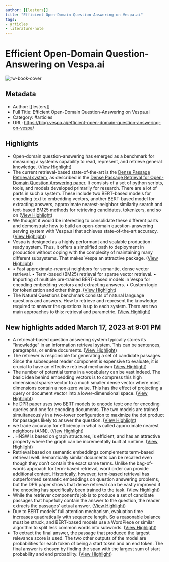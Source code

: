 ```yaml
---
author: [[lesters]]
title: "Efficient Open-Domain Question-Answering on Vespa.ai"
tags: 
- articles
- literature-note
---
```

# Efficient Open-Domain Question-Answering on Vespa.ai

![rw-book-cover](https://blog.vespa.ai/assets/2020-09-30-efficient-open-domain-question-answering-on-vespa/QA.png)

## Metadata
- Author: [[lesters]]
- Full Title: Efficient Open-Domain Question-Answering on Vespa.ai
- Category: #articles
- URL: https://blog.vespa.ai/efficient-open-domain-question-answering-on-vespa/

## Highlights
- Open-domain question-answering has emerged as a benchmark for measuring a system’s capability to read, represent, and retrieve general knowledge. ([View Highlight](https://read.readwise.io/read/01gvp267cmsy34kwgadv6evh5j))
- The current retrieval-based state-of-the-art is the [Dense Passage Retrieval system](https://github.com/facebookresearch/DPR), as described in the [Dense Passage Retrieval for Open-Domain Question Answering paper](https://arxiv.org/abs/2004.04906). It consists of a set of python scripts, tools, and models developed primarily for research. There are a lot of parts in such a system. These include two BERT-based models for encoding text to embedding vectors, another BERT-based model for extracting answers, approximate nearest-neighbor similarity search and text-based BM25 methods for retrieving candidates, tokenizers, and so on ([View Highlight](https://read.readwise.io/read/01gvp27rk8s6px2d6was5b67av))
- We thought it would be interesting to consolidate these different parts and demonstrate how to build an open-domain question-answering serving system with Vespa.ai that achieves state-of-the-art accuracy. ([View Highlight](https://read.readwise.io/read/01gvp28gav3f7qq1rjw8gnnz92))
- Vespa is designed as a highly performant and scalable production-ready system. Thus, it offers a simplified path to deployment in production without coping with the complexity of maintaining many different subsystems. That makes Vespa an attractive package. ([View Highlight](https://read.readwise.io/read/01gvp290ygrrqe4gpb07r33dd6))
- • Fast approximate-nearest neighbors for semantic, dense vector retrieval.
  • Term-based (BM25) retrieval for sparse vector retrieval.
  • Importing of multiple pre-trained BERT-based models in Vespa for encoding embedding vectors and extracting answers.
  • Custom logic for tokenization and other things. ([View Highlight](https://read.readwise.io/read/01gvp299tr8w4njt20pay2kk6f))
- The Natural Questions benchmark consists of natural language questions and answers. How to retrieve and represent the knowledge required to answer the questions is up to each system. There are two main approaches to this: retrieval and parametric. ([View Highlight](https://read.readwise.io/read/01gvp2a23kvt8gykn19b9p7ahf))
## New highlights added March 17, 2023 at 9:01 PM
- A retrieval-based question answering system typically stores its “knowledge” in an information retrieval system. This can be sentences, paragraphs, or entire documents. ([View Highlight](https://read.readwise.io/read/01gvqy2z910vjwbhvg9vebayna))
- The retriever is responsible for generating a set of candidate passages. Since the subsequent reader component is expensive to evaluate, it is crucial to have an effective retrieval mechanism ([View Highlight](https://read.readwise.io/read/01gvqy3gqgw6v7vkxfj3ny6224))
- The number of potential terms in a vocabulary can be vast indeed. The basic idea behind embedding vectors is to compress this high dimensional sparse vector to a much smaller dense vector where most dimensions contain a non-zero value. This has the effect of projecting a query or document vector into a lower-dimensional space. ([View Highlight](https://read.readwise.io/read/01gvqy4g2w29vxxr65m82k0n13))
- he DPR paper uses two BERT models to encode text: one for encoding queries and one for encoding documents. The two models are trained simultaneously in a two-tower configuration to maximize the dot product for passages likely to answer the question. ([View Highlight](https://read.readwise.io/read/01gvqy4vx490nzvggesdvskc30))
- we trade accuracy for efficiency in what is called approximate nearest neighbors (ANN). ([View Highlight](https://read.readwise.io/read/01gvqy56drdbmmh58xgarfaw8w))
- . HNSW is based on graph structures, is efficient, and has an attractive property where the graph can be incrementally built at runtime. ([View Highlight](https://read.readwise.io/read/01gvqy5np77bgkpj1rnmec5h1k))
- Retrieval based on semantic embeddings complements term-based retrieval well. Semantically similar documents can be recalled even though they don’t contain the exact same terms. Unlike the bag-of-words approach for term-based retrieval, word order can provide additional context. Historically, however, term-based retrieval has outperformed semantic embeddings on question answering problems, but the DPR paper shows that dense retrieval can be vastly improved if the encoding has specifically been trained to the task. ([View Highlight](https://read.readwise.io/read/01gvqy6q0z0229tjcsncdtyrnk))
- While the retriever component’s job is to produce a set of candidate passages that hopefully contain the answer to the question, the reader extracts the passages’ actual answer. ([View Highlight](https://read.readwise.io/read/01gvqy7jn27jdtwj9rcges8y5p))
- Due to BERT models’ full attention mechanism, evaluation time increases quadratically with sequence length. So a reasonable balance must be struck, and BERT-based models use a WordPiece or similar algorithm to split less common words into subwords. ([View Highlight](https://read.readwise.io/read/01gvqy84kx3sjjd5pqak40k8av))
- To extract the final answer, the passage that produced the largest relevance score is used. The two other outputs of the model are probabilities for each token of being a start token and an end token. The final answer is chosen by finding the span with the largest sum of start probability and end probability. ([View Highlight](https://read.readwise.io/read/01gvqybfs9kf32n8v4dnt9cffx))
